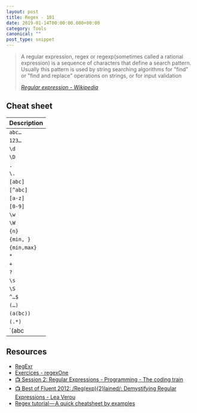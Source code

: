 ```yaml
---
layout: post
title: Regex - 101
date: 2019-01-14T00:00:00.000+00:00
category: Tools
canonical: ""
post_type: snippet
---
```


> A regular expression, regex or regexp(sometimes called a rational expression) is a sequence of characters that define a search pattern. Usually this pattern is used by string searching algorithms for "find" or "find and replace" operations on strings, or for input validation
>
> _[Regular expression - Wikipedia](https://en.wikipedia.org/wiki/Regular_expression)_

## Cheat sheet

| Description |
| ----------- |
| `abc…`      | Letters |
| `123…`      | Digits |
| `\d`        | Any Digit |
| `\D`        | Any Non-digit character |
| `.`         | Any Character |
| `\.`        | Period |
| `[abc]`     | Only a, b, or c |
| `[^abc]`    | Not a, b, nor c |
| `[a-z]`     | Characters a to z |
| `[0-9]`     | Numbers 0 to 9 |
| `\w`        | Any Alphanumeric character |
| `\W`        | Any Non-alphanumeric character |
| `{n}`       | The preceding item is matched exactly _n_ times |
| `{min, }`   | The preceding item is matched _min_ or more times |
| `{min,max}` | The preceding item is matched at least min times, but not more than max times |
| `*`         | Zero or more repetitions |
| `+`         | One or more repetitions |
| `?`         | Optional character |
| `\s`        | Any Whitespace |
| `\S`        | Any Non-whitespace character |
| `^…$`       | Starts and ends |
| `(…)`       | Capture Group |
| `(a(bc))`   | Capture Sub-group |
| `(.*)`      | Capture all |
| `(abc|def)` | Matches abc or def |

## Resources

- [RegExr](https://regexr.com/)
- [Exercices - regexOne](https://regexone.com)
- [📺 Session 2: Regular Expressions - Programming - The coding train](https://www.youtube.com/watch?v=7DG3kCDx53c&list=PLRqwX-V7Uu6YEypLuls7iidwHMdCM6o2w)
- [📺 Best of Fluent 2012: /Reg(exp){2}lained/: Demystifying Regular Expressions - Lea Verou](https://www.youtube.com/watch?v=EkluES9Rvak&t=295s)
- [Regex tutorial — A quick cheatsheet by examples](https://medium.com/factory-mind/regex-tutorial-a-simple-cheatsheet-by-examples-649dc1c3f285)

